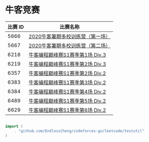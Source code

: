 # 牛客竞赛

|比赛 ID|比赛名称|
|---|---|
|5666|[2020牛客暑期多校训练营（第一场）](https://ac.nowcoder.com/acm/contest/5666)|
|5667|[2020牛客暑期多校训练营（第二场）](https://ac.nowcoder.com/acm/contest/5667)|
|6218|[牛客编程巅峰赛S1赛季第1场 Div.3](https://ac.nowcoder.com/acm/contest/6218)|
|6219|[牛客编程巅峰赛S1赛季第2场 Div.3](https://ac.nowcoder.com/acm/contest/6219)|
|6357|[牛客编程巅峰赛S1赛季第2场 Div.2](https://ac.nowcoder.com/acm/contest/6357)|
|6383|[牛客编程巅峰赛S1赛季第3场 Div.2](https://ac.nowcoder.com/acm/contest/6383)|
|6384|[牛客编程巅峰赛S1赛季第4场 Div.2](https://ac.nowcoder.com/acm/contest/6384)|
|6489|[牛客编程巅峰赛S1赛季第5场 Div.2](https://ac.nowcoder.com/acm/contest/6489)|
|6629|[牛客编程巅峰赛S1赛季第6场 Div.2](https://ac.nowcoder.com/acm/contest/6629)|

```go

import (
	. "github.com/EndlessCheng/codeforces-go/leetcode/testutil"
)

```
